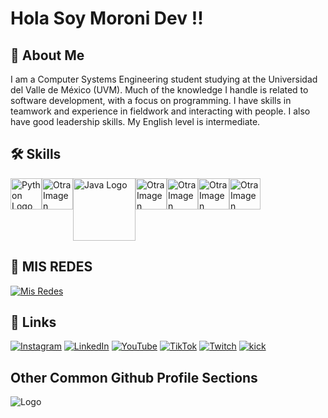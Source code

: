 # Hola Soy Moroni Dev !!
## 🚀 About Me
I am a Computer Systems Engineering student studying at the Universidad del Valle de México (UVM). Much of the knowledge I handle is related to software development, with a focus on programming. I have skills in teamwork and experience in fieldwork and interacting with people. I also have good leadership skills. My English level is intermediate.

## 🛠 Skills
<div style="display: flex;">
    <a href="URL_DEL_ENLACE_1"><img src="https://imgur.com/CqvJrt2.png" alt="Python Logo" width="50"></a>
    <a href="URL_DEL_ENLACE_4"><img src="https://imgur.com/54bUTue.png" alt="Otra Imagen" width="50"></a>
    <a href="URL_DEL_ENLACE_2"><img src="https://imgur.com/JY0QQE8.png" alt="Java Logo" width="100"></a>
    <a href="URL_DEL_ENLACE_3"><img src="https://imgur.com/mKnLhhW.png" alt="Otra Imagen" width="50"></a>
    <a href="URL_DEL_ENLACE_5"><img src="https://imgur.com/83XGCsW.png" alt="Otra Imagen" width="50"></a>
    <a href="URL_DEL_ENLACE_6"><img src="https://imgur.com/Q4JGxh1.png" alt="Otra Imagen" width="50"></a>
    <a href="URL_DEL_ENLACE_7"><img src="https://imgur.com/VNUoBbA.png" alt="Otra Imagen" width="50"></a>
</div>

## 🔗 MIS REDES


[![Mis Redes](https://i.imgur.com/K6EJBRY.png)](https://beacons.ai/moroni.dev)




## 🔗 Links
[![Instagram](https://img.shields.io/badge/Instagram-E4405F?style=for-the-badge&logo=instagram&logoColor=white)](https://www.instagram.com/moroni.dev/)
[![LinkedIn](https://img.shields.io/badge/linkedin-0A66C2?style=for-the-badge&logo=linkedin&logoColor=white)](https://www.linkedin.com/public-profile/settings)
[![YouTube](https://img.shields.io/badge/youtube-FF0000?style=for-the-badge&logo=youtube&logoColor=white)](https://www.youtube.com/@moroni.dev01)
[![TikTok](https://img.shields.io/badge/tiktok-000000?style=for-the-badge&logo=tiktok&logoColor=white)](http://www.tiktok.com/@moroni.dev)
[![Twitch](https://img.shields.io/badge/twitch-9146FF?style=for-the-badge&logo=twitch&logoColor=white)](https://m.twitch.tv/gazelem01)
[![kick](https://img.shields.io/badge/kick-000000?style=for-the-badge&logo=kickstarter&logoColor=green)](https://kick.com/gazelem)



## Other Common Github Profile Sections
![Logo](https://imgur.com/yzBLH9B.png)

